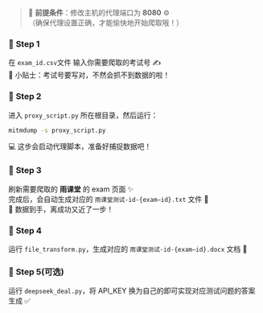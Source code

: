 > 🚀 **前提条件**：修改主机的代理端口为 **8080** ⚙️  
> （确保代理设置正确，才能愉快地开始爬取哦！）

### 🌟 **Step 1**  
在 `exam_id.csv`文件 输入你需要爬取的考试号 ✍️  
📌 小贴士：考试号要写对，不然会抓不到数据的啦！

### 🌟 **Step 2**  
进入 `proxy_script.py` 所在根目录，然后运行：  
```bash
mitmdump -s proxy_script.py
```  
💻 这步会启动代理脚本，准备好捕捉数据吧！

### 🌟 **Step 3**  
刷新需要爬取的 **雨课堂** 的 exam 页面 ✨  
完成后，会自动生成对应的 `雨课堂测试-id-{exam—id}.txt` 文件 📄  
🎯 数据到手，离成功又近了一步！

### 🌟 **Step 4**  
运行 `file_transform.py`，生成对应的 `雨课堂测试-id-{exam—id}.docx` 文档 📜  

### 🌟 **Step 5**(可选)
运行 `deepseek_deal.py`，将 API_KEY 换为自己的即可实现对应测试问题的答案生成 ✅
